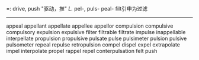 =: drive, push "驱动，推"
*L.* pel-, puls-
peal-
filt引申为过滤

---
appeal
appellant
appellate
appellee
appellor
compulsion
compulsive
compulsory
expulsion
expulsive
filter
filtrable
filtrate
impulse
inappellable
interpellate
propulsion
propulsive
pulsate
pulse
pulsimeter
pulsion
pulsive
pulsometer
repeal
repulse
retropulsion
compel
dispel
expel
extrapolate
impel
interpolate
propel
rappel
repel
conterpulsation
felt
push